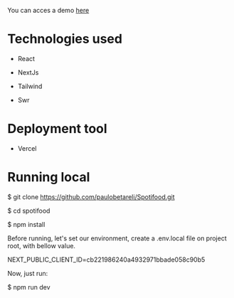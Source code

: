 You can acces a demo [here](https://myspotifood.vercel.app/)

# Technologies used
* React

* NextJs

* Tailwind

* Swr

#  Deployment tool

* Vercel

# Running local

$ git clone https://github.com/paulobetareli/Spotifood.git

$ cd spotifood

$ npm install

Before running, let's set our environment, create a .env.local file on project root, with bellow value.

NEXT_PUBLIC_CLIENT_ID=cb221986240a4932971bbade058c90b5

Now, just run:

$ npm run dev
